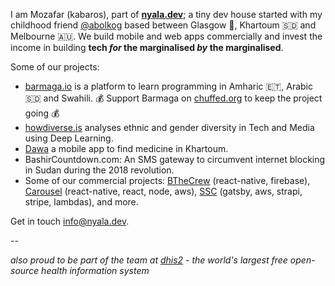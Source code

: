 I am Mozafar (kabaros), part of **[nyala.dev](https://nyala.dev)**; a tiny dev house started with my childhood friend [@abolkog](https://github.com/kabaros) based between Glasgow 🏴󠁧󠁢󠁳󠁣󠁴󠁿, Khartoum 🇸🇩 and Melbourne 🇦🇺. We build mobile and web apps commercially and invest the income in building **tech _for_ the marginalised _by_ the marginalised**.

Some of our projects:
- [barmaga.io](https://barmaga.io) is a platform to learn programming in Amharic 🇪🇹, Arabic 🇸🇩 and Swahili. 💰 Support Barmaga on [chuffed.org](https://chuffed.org/project/barmagaio) to keep the project going 💰
- [howdiverse.is](https://howdiverse.is) analyses ethnic and gender diversity in Tech and Media using Deep Learning.
- [Dawa](https://github.com/NyalaDev/dawa/tree/main/dawa-app) a mobile app to find medicine in Khartoum.
- BashirCountdown.com: An SMS gateway to circumvent internet blocking in Sudan during the 2018 revolution.
- Some of our commercial projects: [BTheCrew](https://apps.apple.com/us/app/bthecrew/id1544389891) (react-native, firebase), [Carousel](https://apps.apple.com/us/app/carousel-sel-for-all/id1532592043) (react-native, react, node, aws), [SSC](https://ssc-sudan.org) (gatsby, aws, strapi, stripe, lambdas), and more.

Get in touch info@nyala.dev.

--

_also proud to be part of the team at [dhis2](https://dhis2.org/) - the world's largest free open-source health information system_
